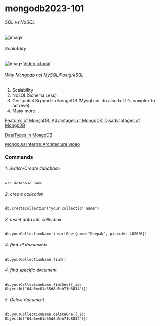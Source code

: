# mongodb2023-101

###### SQL vs NoSQL
![image](https://github.com/tnpLabLive/mongodb2023-101/assets/48873989/51fd5480-a8d1-4bbe-9291-b98c1d57a40d)

###### Scalability
![image](https://github.com/tnpLabLive/mongodb2023-101/assets/48873989/079672ce-cb62-43a1-9c55-b98d4c0f15ef)
[Video tutorial](https://www.youtube.com/watch?v=xpDnVSmNFX0)

 ###### Why Mongodb not MySQL/PostgreSQL
 1. Scalability
 2. NoSQL(Schema Less)
 3. Geospatial Support in MongoDB (Mysql can do also but It's complex to achieve).
 4. Many more...

[Features of MongoDB, Advantages of MongoDB, Disadvantages of MongoDB](https://www.geeksforgeeks.org/what-is-mongodb-working-and-features/)

[DataTypes in MongoDB](https://www.geeksforgeeks.org/datatypes-in-mongodb/)

[MongoDB Internal Architecture video](https://www.youtube.com/watch?v=ONzdr4SmOng)

### Commands
###### 1. Switch/Create dababase
```
use database_name
```
###### 2. create collection
```
db.createCollection("your collection name")

```
###### 3. Insert data into collection
```
db.yourCollectionName.insertOne({name:"Deepak", pincode: 462036})

```
###### 4. find all documents
```
db.yourCollectionName.find()

```
###### 4. find specific document
```
db.yourCollectionName.findOne({_id: ObjectId("64a6ee61a65d8a5eb71b8034")})

```
###### 5. Delete document

```
db.yourCollectionName.deleteOne({_id: ObjectId("64a6ee61a65d8a5eb71b8034")})

```


